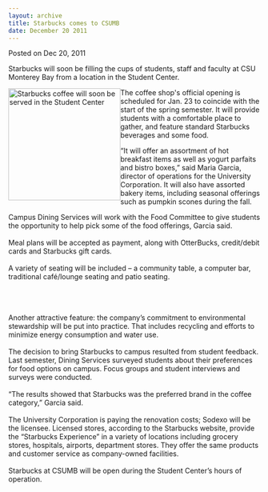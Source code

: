 ```yaml
---
layout: archive
title: Starbucks comes to CSUMB
date: December 20 2011
---
```





<span class="date">Posted on Dec 20, 2011    </span>
<p>Starbucks will soon be filling the cups of students, staff and
faculty at CSU Monterey Bay from a location in the Student
Center.</p>
<p><img alt="Starbucks coffee will soon be served in the Student Center" src="http://news.csumb.edu/sites/default/files/65/attachments/news/images/starbucks.jpeg" style="float:left; width:224px; height:224px">The coffee shop&apos;s
official opening is scheduled for Jan. 23 to coincide with the
start of the spring semester.&#xA0;It will provide students with a
comfortable place to gather, and feature standard Starbucks
beverages and some food.</img></p>
<p>&#x201C;It will offer an assortment of hot breakfast items as well as
yogurt parfaits and bistro boxes,&#x201D; said Maria Garcia, director of
operations for the University Corporation. It will also have
assorted bakery items, including seasonal offerings such as pumpkin
scones during the fall.</p>
<p>Campus Dining Services will work with the Food Committee to give
students the opportunity to help pick some of the food offerings,
Garcia said.<br>
<br>
Meal plans will be accepted as payment, along with OtterBucks,
credit/debit cards and Starbucks gift cards.<br>
<br>
A variety of seating will be included &#x2013; a community table, a
computer bar, traditional caf&#xE9;/lounge seating and patio
seating.</br></br></br></br></p>
<p>Another attractive feature: the company&#x2019;s commitment to
environmental stewardship will be put into practice. That includes
recycling and efforts to minimize energy consumption and water
use.<br>
<br>
The decision to bring Starbucks to campus resulted from student
feedback. Last semester, Dining Services surveyed students about
their preferences for food options on campus. Focus groups and
student interviews and surveys were conducted.<br>
<br>
&#x201C;The results showed that Starbucks was the preferred brand in the
coffee category,&#x201D; Garcia said.<br>
<br>
The University Corporation is paying the renovation costs; Sodexo
will be the licensee. Licensed stores, according to the Starbucks
website, provide the &#x201C;Starbucks Experience&#x201D; in a variety of
locations including grocery stores, hospitals, airports, department
stores. They offer the same products and customer service as
company-owned facilities.<br>
<br>
Starbucks at CSUMB will be open during the Student Center&#x2019;s hours
of operation.<br>
&#xA0;</br></br></br></br></br></br></br></br></br></p>





